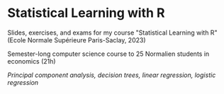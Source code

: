 # Statistical Learning with R
Slides, exercises, and exams for my course "Statistical Learning with R" (Ecole Normale Supérieure Paris-Saclay, 2023)

Semester-long computer science course to 25 Normalien students in economics (21h)

*Principal component analysis, decision trees, linear regression, logistic regression*
